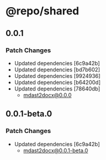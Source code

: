 # @repo/shared

## 0.0.1

### Patch Changes

- Updated dependencies [6c9a42b]
- Updated dependencies [bd7b602]
- Updated dependencies [9924936]
- Updated dependencies [b64200d]
- Updated dependencies [78640db]
  - mdast2docx@0.0.0

## 0.0.1-beta.0

### Patch Changes

- Updated dependencies [6c9a42b]
  - mdast2docx@0.0.1-beta.0
